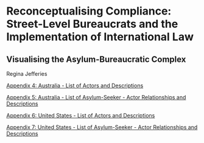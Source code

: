 <html>
<body>
<h1>Reconceptualising Compliance: Street-Level Bureaucrats and the Implementation of International Law</h1>
<h2>Visualising the Asylum-Bureaucratic Complex</h2>
<p>Regina Jefferies</p>
<p><a href="https://reginajefferies.github.io/Appendix_4_Australia_Alter_Descriptions.pdf">Appendix 4: Australia - List of Actors and Descriptions</a></p>
<p><a href="https://reginajefferies.github.io/Appendix_5_Australia_Ego-Alter_Links_Descriptions.pdf">Appendix 5: Australia - List of Asylum-Seeker - Actor Relationships and Descriptions</a></p>
<p><a href="https://reginajefferies.github.io/Appendix_7_US_Alter_Descriptions.pdf">Appendix 6: United States - List of Actors and Descriptions</a></p>
<p><a href="https://reginajefferies.github.io/Appendix_8_US_Ego-Alter_Links_Descriptions.pdf">Appendix 7: United States - List of Asylum-Seeker - Actor Relationships and Descriptions</a></p>
</body>
</html>
